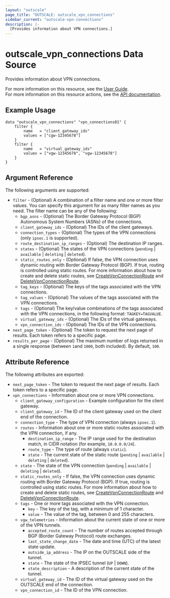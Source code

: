 ```yaml
---
layout: "outscale"
page_title: "OUTSCALE: outscale_vpn_connections"
sidebar_current: "outscale-vpn-connections"
description: |-
  [Provides information about VPN connections.]
---
```


# outscale_vpn_connections Data Source

Provides information about VPN connections.

For more information on this resource, see the [User Guide](https://docs.outscale.com/en/userguide/About-VPN-Connections.html).  
For more information on this resource actions, see the [API documentation](https://docs.outscale.com/api#3ds-outscale-api-vpnconnection).

## Example Usage

```hcl
data "outscale_vpn_connections" "vpn_connections01" {
	filter {
		name   = "client_gateway_ids"
		values = ["cgw-12345678"]
	}
	filter {
		name   = "virtual_gateway_ids"
		values = ["vgw-12345678", "vgw-12345678"]
	}
}
```

## Argument Reference

The following arguments are supported:

* `filter` - (Optional) A combination of a filter name and one or more filter values. You can specify this argument for as many filter names as you need. The filter name can be any of the following:
    * `bgp_asns` - (Optional) The Border Gateway Protocol (BGP) Autonomous System Numbers (ASNs) of the connections.
    * `client_gateway_ids` - (Optional) The IDs of the client gateways.
    * `connection_types` - (Optional) The types of the VPN connections (only `ipsec.1` is supported).
    * `route_destination_ip_ranges` - (Optional) The destination IP ranges.
    * `states` - (Optional) The states of the VPN connections (`pending` \| `available` \| `deleting` \| `deleted`).
    * `static_routes_only` - (Optional) If false, the VPN connection uses dynamic routing with Border Gateway Protocol (BGP). If true, routing is controlled using static routes. For more information about how to create and delete static routes, see [CreateVpnConnectionRoute](https://docs.outscale.com/api#createvpnconnectionroute) and [DeleteVpnConnectionRoute](https://docs.outscale.com/api#deletevpnconnectionroute).
    * `tag_keys` - (Optional) The keys of the tags associated with the VPN connections.
    * `tag_values` - (Optional) The values of the tags associated with the VPN connections.
    * `tags` - (Optional) The key/value combinations of the tags associated with the VPN connections, in the following format: `TAGKEY=TAGVALUE`.
    * `virtual_gateway_ids` - (Optional) The IDs of the virtual gateways.
    * `vpn_connection_ids` - (Optional) The IDs of the VPN connections.
* `next_page_token` - (Optional) The token to request the next page of results. Each token refers to a specific page.
* `results_per_page` - (Optional) The maximum number of logs returned in a single response (between `1`and `1000`, both included). By default, `100`.

## Attribute Reference

The following attributes are exported:

* `next_page_token` - The token to request the next page of results. Each token refers to a specific page.
* `vpn_connections` - Information about one or more VPN connections.
    * `client_gateway_configuration` - Example configuration for the client gateway.
    * `client_gateway_id` - The ID of the client gateway used on the client end of the connection.
    * `connection_type` - The type of VPN connection (always `ipsec.1`).
    * `routes` - Information about one or more static routes associated with the VPN connection, if any.
        * `destination_ip_range` - The IP range used for the destination match, in CIDR notation (for example, `10.0.0.0/24`).
        * `route_type` - The type of route (always `static`).
        * `state` - The current state of the static route (`pending` \| `available` \| `deleting` \| `deleted`).
    * `state` - The state of the VPN connection (`pending` \| `available` \| `deleting` \| `deleted`).
    * `static_routes_only` - If false, the VPN connection uses dynamic routing with Border Gateway Protocol (BGP). If true, routing is controlled using static routes. For more information about how to create and delete static routes, see [CreateVpnConnectionRoute](https://docs.outscale.com/api#createvpnconnectionroute) and [DeleteVpnConnectionRoute](https://docs.outscale.com/api#deletevpnconnectionroute).
    * `tags` - One or more tags associated with the VPN connection.
        * `key` - The key of the tag, with a minimum of 1 character.
        * `value` - The value of the tag, between 0 and 255 characters.
    * `vgw_telemetries` - Information about the current state of one or more of the VPN tunnels.
        * `accepted_route_count` - The number of routes accepted through BGP (Border Gateway Protocol) route exchanges.
        * `last_state_change_date` - The date and time (UTC) of the latest state update.
        * `outside_ip_address` - The IP on the OUTSCALE side of the tunnel.
        * `state` - The state of the IPSEC tunnel (`UP` \| `DOWN`).
        * `state_description` - A description of the current state of the tunnel.
    * `virtual_gateway_id` - The ID of the virtual gateway used on the OUTSCALE end of the connection.
    * `vpn_connection_id` - The ID of the VPN connection.
